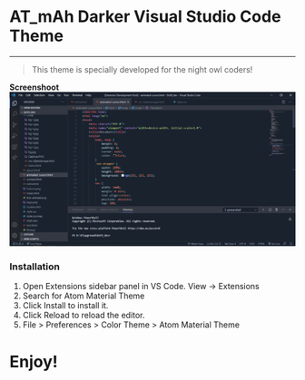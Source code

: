# AT_mAh Darker Visual Studio Code Theme
---
> This theme is specially developed for the night owl coders!

__Screenshoot__
![alt](img/../image/screenshoot.png)

### Installation
1. Open Extensions sidebar panel in VS Code. View → Extensions
2. Search for Atom Material Theme
3. Click Install to install it.
4. Click Reload to reload the editor.
5. File > Preferences > Color Theme > Atom Material Theme

# Enjoy!